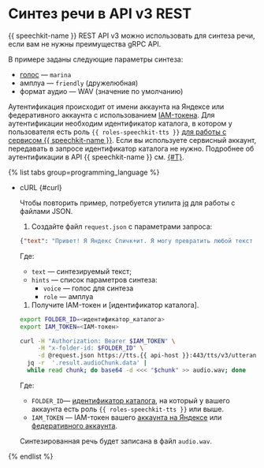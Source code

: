 # Синтез речи в API v3 REST

{{ speechkit-name }} REST API v3 можно использовать для синтеза речи, если вам не нужны преимущества gRPC API. 

В примере заданы следующие параметры синтеза:

* [голос](../voices.md) — `marina`
* амплуа — `friendly` (дружелюбная)
* формат аудио — WAV (значение по умолчанию)

Аутентификация происходит от имени аккаунта на Яндексе или федеративного аккаунта с использованием [IAM-токена](../../../iam/concepts/authorization/iam-token.md). Для аутентификации необходим идентификатор каталога, в котором у пользователя есть роль `{{ roles-speechkit-tts }}` [для работы с сервисом {{ speechkit-name }}](../../security/index.md). Если вы используете сервисный аккаунт, передавать в запросе идентификатор каталога не нужно. Подробнее об аутентификации в API {{ speechkit-name }} см. [{#T}](../../concepts/auth.md).

{% list tabs group=programming_language %}

- cURL {#curl}

  Чтобы повторить пример, потребуется утилита [jq](https://github.com/jqlang/jq) для работы с файлами JSON.

  1. Создайте файл `request.json` с параметрами запроса:

    ```json
    {"text": "Привет! Я Яндекс Спичк+ит. Я могу превратить любой текст в речь. Теперь и в+ы - можете!", "hints": [{"voice": "marina"}, {"role": "friendly"}]}
    ```

    Где:
    * `text` — синтезируемый текст;
    * `hints` — список параметров синтеза:
        * `voice` — голос для синтеза
        * `role` — амплуа


  1. Получите IAM-токен  и [идентификатор каталога]. 
    
    ```bash
    export FOLDER_ID=<идентификатор_каталога>
    export IAM_TOKEN=<IAM-токен>

    curl -H "Authorization: Bearer $IAM_TOKEN" \
         -H "x-folder-id: $FOLDER_ID" \
         -d @request.json https://tts.{{ api-host }}:443/tts/v3/utteranceSynthesis | 
      jq -r  '.result.audioChunk.data' | 
      while read chunk; do base64 -d <<< "$chunk" >> audio.wav; done
    ```

    Где: 
    * `FOLDER_ID`— [идентификатор каталога](../../../resource-manager/operations/folder/get-id.md), на который у вашего аккаунта есть роль `{{ roles-speechkit-tts }}` или выше.
    * `IAM_TOKEN` — IAM-токен вашего [аккаунта на Яндексе](../../../iam/operations/iam-token/create.md) или [федеративного аккаунта](../../../iam/operations/iam-token/create-for-federation.md).
    

    Синтезированная речь будет записана в файл `audio.wav`.

{% endlist %}